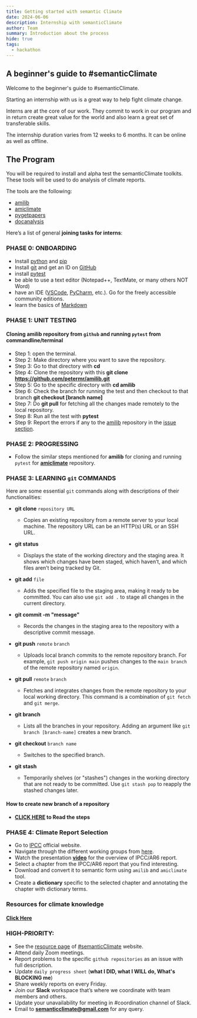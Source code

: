 ```yaml
---
title: Getting started with semantic Climate 
date: 2024-06-06
description: Internship with semanticClimate
author: Team 
summary: Introduction about the process
hide: true
tags:
  - hackathon
---
```


## **A beginner's guide to #semanticClimate**

Welcome to the beginner's guide to #semanticClimate.

Starting an internship with us is a great way to help fight climate change.

Interns are at the core of our work. They commit to work in our program and in return create great value for the world and also learn a great set of transferable skills.

The internship duration varies from 12 weeks to 6 months. It can be online as well as offline.

## The Program 
You will be required to install and alpha test the semanticClimate toolkits. These tools will be used to do analysis of climate reports.

The tools are the following:

- [amilib](https://github.com/petermr/amilib)
- [amiclimate](https://github.com/petermr/amiclimate)
- [pygetpapers](https://github.com/petermr/pygetpapers)
- [docanalysis](https://github.com/petermr/docanalysis)
  

Here’s a list of general **joining tasks for interns**:

### PHASE 0: ONBOARDING
* Install [python](https://www.python.org/downloads/) and [pip](https://pip.pypa.io/en/stable/installation/)
* Install [git](https://git-scm.com/downloads) and get an ID on [GitHub](https://github.com/)
* install [pytest](https://docs.pytest.org/en/stable/getting-started.html)
* be able to use a text editor (Notepad++, TextMate, or many others NOT Word)
* have an IDE ([VSCode](https://code.visualstudio.com/), [PyCharm](https://www.jetbrains.com/pycharm/download/?section=windows#section=windows), etc.). Go for the freely accessible community editions.
* learn the basics of [Markdown](https://docs.github.com/en/get-started/writing-on-github/getting-started-with-writing-and-formatting-on-github/basic-writing-and-formatting-syntax)

### PHASE 1: UNIT TESTING

#### Cloning **amilib** repository from `github` and running `pytest` from commandline/terminal

- Step 1: open the terminal.
- Step 2: Make directory where you want to save the repository. 
- Step 3: Go to that directory with **cd**
- Step 4: Clone the repository with this **git clone https://github.com/petermr/amilib.git**
- Step 5: Go to the specific directory with **cd amilib**
- Step 6: Check the branch for running the test and then checkout to that branch **git checkout [branch name]**
- Step 7: Do **git pull** for fetching all the changes made remotely to the local repository.
- Step 8: Run all the test with **pytest**
- Step 9: Report the errors if any to the [amilib](https://github.com/petermr/amilib) repository in the [issue section](https://github.com/petermr/amilib/issues). 

### PHASE 2: PROGRESSING
- Follow the similar steps mentioned for **amilib** for cloning and running `pytest` for **[amiclimate](https://github.com/petermr/amiclimate)** repository.
  
### PHASE 3: LEARNING `git` COMMANDS

Here are some essential `git` commands along with descriptions of their functionalities:

- **git clone** `repository URL`
  
    - Copies an existing repository from a remote server to your local machine. The repository URL can be an HTTP(s) URL or an SSH URL.
  
- **git status**
  
    - Displays the state of the working directory and the staging area. It shows which changes have been staged, which haven’t, and which files aren’t being tracked by Git.
  
- **git add** `file`

    - Adds the specified file to the staging area, making it ready to be committed. You can also use `git add .` to stage all changes in the current directory.

- **git commit -m "message"**
  
    - Records the changes in the staging area to the repository with a descriptive commit message.

- **git push** `remote` `branch`

    - Uploads local branch commits to the remote repository branch. For example, `git push origin main` pushes changes to the `main branch` of the remote repository named `origin`.

- **git pull** `remote` `branch`

    - Fetches and integrates changes from the remote repository to your local working directory. This command is a combination of `git fetch` and `git merge`.

- **git branch**
  
    - Lists all the branches in your repository. Adding an argument like `git branch [branch-name]` creates a new branch.

- **git checkout** `branch name`

    - Switches to the specified branch. 

- **git stash**

    - Temporarily shelves (or "stashes") changes in the working directory that are not ready to be committed. Use `git stash pop` to reapply the stashed changes later.

#### How to create new branch of a repository

- **[CLICK HERE](https://github.com/petermr/amilib/blob/parijat_test/Creating_a_new_branch_on_github.md) to Read the steps**

### PHASE 4: Climate Report Selection
* Go to [IPCC](https://www.ipcc.ch/) official website.
* Navigate through the different working groups from [here](https://semanticclimate.github.io/p/en/posts/ipcc_resources/).
* Watch the presentation **[video](https://www.youtube.com/watch?v=3DDhtrAmzsc&list=PLtKHReMoCMwmmlDDTbDQx2A3oHgQXw4mT&index=1)** for the overview of IPCC/AR6 report.
* Select a chapter from the IPCC/AR6 report that you find interesting.
* Download and convert it to semantic form using `amilib` and `amiclimate` tool.
* Create a **dictionary** specific to the selected chapter and annotating the chapter with dictionary terms.

### Resources for climate knowledge

#### [Click Here](../../posts/new_resources/)

### **HIGH-PRIORITY:**

* See the [resource page](https://semanticclimate.github.io/p/en/posts/resources/) of [#semanticClimate](https://semanticclimate.github.io/p/en/) website.
* Attend daily Zoom meetings.
* Report problems to the specific `github repositories` as an issue with full description.
* Update `daily progress sheet` (**what I DID, what I WILL do, What's BLOCKING me**)
* Share weekly reports on every Friday.
* Join our **Slack** workspace that’s where we coordinate with team members and others.
* Update your unavailability for meeting in #coordination channel of Slack.
* Email to **semanticclimate@gmail.com** for any query.



